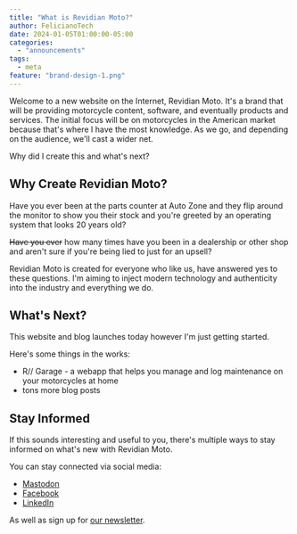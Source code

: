 ```yaml
---
title: "What is Revidian Moto?"
author: FelicianoTech
date: 2024-01-05T01:00:00-05:00
categories:
  - "announcements"
tags:
  - meta
feature: "brand-design-1.png"
---
```


Welcome to a new website on the Internet, Revidian Moto.
It's a brand that will be providing motorcycle content, software, and eventually products and services.
The initial focus will be on motorcycles in the American market because that's where I have the most knowledge.
As we go, and depending on the audience, we'll cast a wider net.

Why did I create this and what's next?

<!--more-->

## Why Create Revidian Moto?

Have you ever been at the parts counter at Auto Zone and they flip around the monitor to show you their stock and you're greeted by an operating system that looks 20 years old?

~~Have you ever~~ how many times have you been in a dealership or other shop and aren't sure if you're being lied to just for an upsell?

Revidian Moto is created for everyone who like us, have answered yes to these questions.
I'm aiming to inject modern technology and authenticity into the industry and everything we do.


## What's Next?

This website and blog launches today however I'm just getting started.

Here's some things in the works:
- R// Garage - a webapp that helps you manage and log maintenance on your motorcycles at home
- tons more blog posts


## Stay Informed

If this sounds interesting and useful to you, there's multiple ways to stay informed on what's new with Revidian Moto.

You can stay connected via social media:
- [Mastodon](https://nanobyte.cafe/@RevidianMoto)
- [Facebook](https://facebook.com/RevidianAuto)
- [LinkedIn](https://linkedin.com/company/RevidianMoto)

As well as sign up for [our newsletter](/newsletter/).
